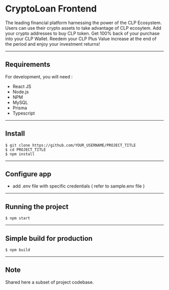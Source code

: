 # CryptoLoan Frontend

The leading financial platform harnessing the power of the CLP Ecosystem.
Users can use their crypto assets to take advantage of CLP ecosytem.
Add your crypto addresses to buy CLP token. Get 100% back of your purchase into your CLP Wallet.
Reedem your CLP Plus Value increase at the end of the period and enjoy your investment returns!

---

## Requirements

For development, you will need :

- React JS
- Node.js
- NPM
- MySQL
- Prisma
- Typescript

---

## Install

    $ git clone https://github.com/YOUR_USERNAME/PROJECT_TITLE
    $ cd PROJECT_TITLE
    $ npm install

---

## Configure app

- add .env file with specific credentials ( refer to sample.env file )

---

## Running the project

    $ npm start

---

## Simple build for production

    $ npm build

---

## Note

Shared here a subset of project codebase.
